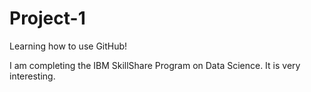 # Project-1
Learning how to use GitHub! 

I am completing the IBM SkillShare Program on Data Science. It is very interesting. 
